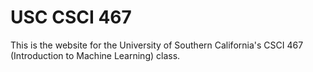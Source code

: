 # USC CSCI 467
This is the website for the University of Southern California's CSCI 467 (Introduction to Machine Learning) class. 
